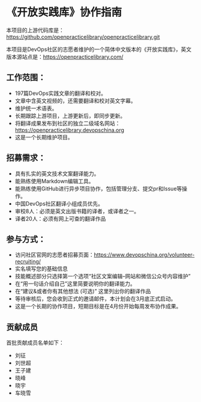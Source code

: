 # 《开放实践库》协作指南

本项目的上游代码库是：https://github.com/openpracticelibrary/openpracticelibrary.git

本项目是DevOps社区的志愿者维护的一个简体中文版本的《开放实践库》，英文版本源站点是：https://openpracticelibrary.com/

## 工作范围：

- 197篇DevOps实践文章的翻译和校对。
- 文章中含英文视频的，还需要翻译和校对英文字幕。
- 维护统一术语表。
- 长期跟踪上游项目，上游更新后，即同步更新。
- 将翻译成果发布到社区的独立二级域名网站：https://openpracticelibrary.devopschina.org
- 这是一个长期维护项目。


## 招募需求：

- 具有扎实的英文技术文案翻译能力。
- 能熟练使用Markdown编辑工具。
- 能熟练使用GitHub进行异步项目协作，包括管理分支、提交pr和Issue等操作。
- 中国DevOps社区翻译小组成员优先。
- 审校8人：必须是英文出版书籍的译者，或译者之一。
- 译者20人：必须有网上可查的翻译作品


## 参与方式：

- 访问社区官网的志愿者招募页面：https://www.devopschina.org/volunteer-recruiting/
- 实名填写您的基础信息
- 技能概述部分只选择第一个选项“社区文案编辑–网站和微信公众号内容维护”
- 在“用一句话介绍自己”这里简要说明你的翻译能力。
- 在“建议&或者你有其他想法 (可选)” 这里列出你的翻译作品
- 等待审核后，您会收到正式的邀请邮件，本计划会在3月底正式启动。
- 这是一个长期的协作项目，短期目标是在4月份开始每周发布协作成果。


## 贡献成员

首批贡献成员名单如下：

- 刘征
- 刘世超
- 王子建
- 晓峰
- 晓宇
- 车晓雪
